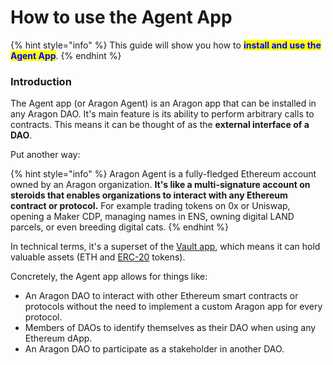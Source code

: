 # How to use the Agent App

{% hint style="info" %}
This guide will show you how to <mark style="color:blue;">**install and use the Agent App**</mark>.
{% endhint %}

### Introduction

The Agent app (or Aragon Agent) is an Aragon app that can be installed in any Aragon DAO. It's main feature is its ability to perform arbitrary calls to contracts. This means it can be thought of as the **external interface of a DAO**.

Put another way:

{% hint style="info" %}
Aragon Agent is a fully-fledged Ethereum account owned by an Aragon organization. **It's like a multi-signature account on steroids that enables organizations to interact with any Ethereum contract or protocol.** For example trading tokens on 0x or Uniswap, opening a Maker CDP, managing names in ENS, owning digital LAND parcels, or even breeding digital cats.
{% endhint %}

In technical terms, it's a superset of the [Vault app](https://github.com/aragon/aragon-apps/tree/master/apps/vault), which means it can hold valuable assets (ETH and [ERC-20](https://en.wikipedia.org/wiki/ERC-20) tokens).

Concretely, the Agent app allows for things like:

* An Aragon DAO to interact with other Ethereum smart contracts or protocols without the need to implement a custom Aragon app for every protocol.
* Members of DAOs to identify themselves as their DAO when using any Ethereum dApp.
* An Aragon DAO to participate as a stakeholder in another DAO.

